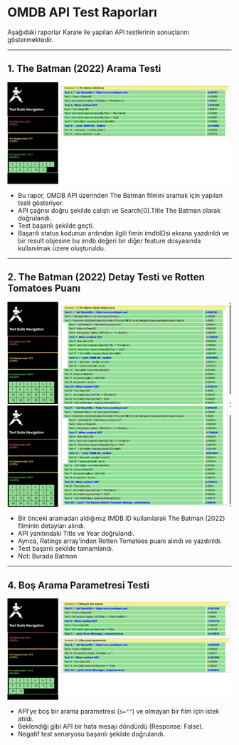 # OMDB API Test Raporları

Aşağıdaki raporlar Karate ile yapılan API testlerinin sonuçlarını göstermektedir.  

---

## 1. The Batman (2022) Arama Testi
![Rapor 1](rapor1.png)

- Bu rapor, OMDB API üzerinden The Batman filmini aramak için yapılan testi gösteriyor.  
- API çağrısı doğru şekilde çalıştı ve Search[0].Title The Batman olarak doğrulandı.  
- Test başarılı şekilde geçti.  
- Başarılı status kodunun ardından ilgili fimin imdbIDsi ekrana yazdırıldı ve bir result objesine bu imdb değeri bir diğer feature dosyasında kullanılmak üzere oluşturuldu.

---

## 2. The Batman (2022) Detay Testi ve Rotten Tomatoes Puanı
![Rapor 2](rapor3.png)
![Rapor 3](rapor2.png)


- Bir önceki aramadan aldığımız IMDB ID kullanılarak The Batman (2022) filminin detayları alındı.  
- API yanıtındaki Title ve Year doğrulandı.  
- Ayrıca, Ratings array’inden Rotten Tomatoes puanı alındı ve yazdırıldı.  
- Test başarılı şekilde tamamlandı.  
- Not: Burada Batman  

---


## 4. Boş Arama Parametresi Testi
![Rapor 4](rapor4.png)

- API’ye boş bir arama parametresi (`s=""`) ve olmayan bir film için istek atıldı. 
- Beklendiği gibi API bir hata mesajı döndürdü (Response: False).  
- Negatif test senaryosu başarılı şekilde doğrulandı.  
